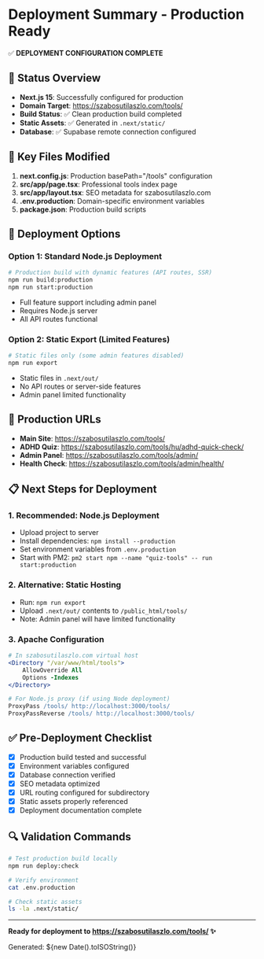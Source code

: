 # Deployment Summary - Production Ready

✅ **DEPLOYMENT CONFIGURATION COMPLETE**

## 🎯 Status Overview
- **Next.js 15**: Successfully configured for production
- **Domain Target**: https://szabosutilaszlo.com/tools/
- **Build Status**: ✅ Clean production build completed
- **Static Assets**: ✅ Generated in `.next/static/`
- **Database**: ✅ Supabase remote connection configured

## 📁 Key Files Modified
1. **next.config.js**: Production basePath="/tools" configuration
2. **src/app/page.tsx**: Professional tools index page
3. **src/app/layout.tsx**: SEO metadata for szabosutilaszlo.com
4. **.env.production**: Domain-specific environment variables
5. **package.json**: Production build scripts

## 🚀 Deployment Options

### Option 1: Standard Node.js Deployment
```bash
# Production build with dynamic features (API routes, SSR)
npm run build:production
npm run start:production
```
- Full feature support including admin panel
- Requires Node.js server
- All API routes functional

### Option 2: Static Export (Limited Features)
```bash
# Static files only (some admin features disabled)
npm run export
```
- Static files in `.next/out/` 
- No API routes or server-side features
- Admin panel limited functionality

## 🔧 Production URLs
- **Main Site**: https://szabosutilaszlo.com/tools/
- **ADHD Quiz**: https://szabosutilaszlo.com/tools/hu/adhd-quick-check/
- **Admin Panel**: https://szabosutilaszlo.com/tools/admin/
- **Health Check**: https://szabosutilaszlo.com/tools/admin/health/

## 📋 Next Steps for Deployment

### 1. **Recommended: Node.js Deployment**
- Upload project to server
- Install dependencies: `npm install --production`
- Set environment variables from `.env.production`
- Start with PM2: `pm2 start npm --name "quiz-tools" -- run start:production`

### 2. **Alternative: Static Hosting**
- Run: `npm run export` 
- Upload `.next/out/` contents to `/public_html/tools/`
- Note: Admin panel will have limited functionality

### 3. **Apache Configuration**
```apache
# In szabosutilaszlo.com virtual host
<Directory "/var/www/html/tools">
    AllowOverride All
    Options -Indexes
</Directory>

# For Node.js proxy (if using Node deployment)
ProxyPass /tools/ http://localhost:3000/tools/
ProxyPassReverse /tools/ http://localhost:3000/tools/
```

## ✅ Pre-Deployment Checklist
- [x] Production build tested and successful
- [x] Environment variables configured
- [x] Database connection verified
- [x] SEO metadata optimized
- [x] URL routing configured for subdirectory
- [x] Static assets properly referenced
- [x] Deployment documentation complete

## 🔍 Validation Commands
```bash
# Test production build locally
npm run deploy:check

# Verify environment
cat .env.production

# Check static assets
ls -la .next/static/
```

---
**Ready for deployment to https://szabosutilaszlo.com/tools/ ✨**

Generated: ${new Date().toISOString()}
